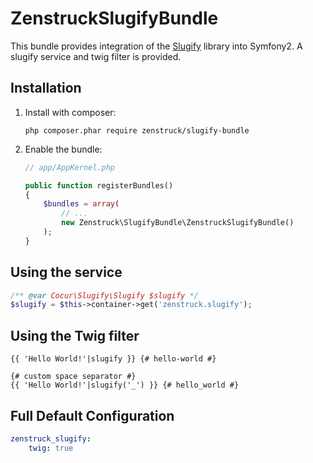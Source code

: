 # ZenstruckSlugifyBundle

This bundle provides integration of the [Slugify](https://github.com/cocur/slugify) library into Symfony2.
A slugify service and twig filter is provided.

## Installation

1. Install with composer:

    ```
    php composer.phar require zenstruck/slugify-bundle
    ```

2. Enable the bundle:

    ```php
    // app/AppKernel.php

    public function registerBundles()
    {
        $bundles = array(
            // ...
            new Zenstruck\SlugifyBundle\ZenstruckSlugifyBundle()
        );
    }
    ```

## Using the service

```php
/** @var Cocur\Slugify\Slugify $slugify */
$slugify = $this->container->get('zenstruck.slugify');
```

## Using the Twig filter

```html+jinja
{{ 'Hello World!'|slugify }} {# hello-world #}

{# custom space separator #}
{{ 'Hello World!'|slugify('_') }} {# hello_world #}
```

## Full Default Configuration

```yaml
zenstruck_slugify:
    twig: true
```